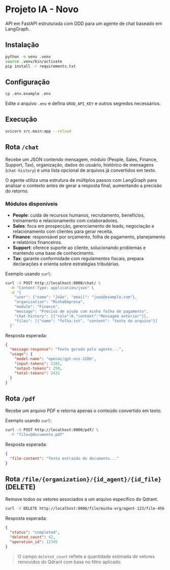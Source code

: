 # Projeto IA - Novo

API em FastAPI estruturada com DDD para um agente de chat baseado em LangGraph.

## Instalação

```bash
python -m venv .venv
source .venv/bin/activate
pip install -r requirements.txt
```

## Configuração

```bash
cp .env.example .env
```

Edite o arquivo `.env` e defina `GROQ_API_KEY` e outros segredos necessários.

## Execução

```bash
uvicorn src.main:app --reload
```

## Rota `/chat`

Recebe um JSON contendo mensagem, módulo (People, Sales, Finance, Support, Tax),
organização, dados do usuário, histórico de mensagens (`chat-history`) e uma
lista opcional de arquivos já convertidos em texto.

O agente utiliza uma estrutura de múltiplos passos com LangGraph para analisar
o contexto antes de gerar a resposta final, aumentando a precisão do retorno.

### Módulos disponíveis

- **People**: cuida de recursos humanos, recrutamento, benefícios,
  treinamento e relacionamento com colaboradores.
- **Sales**: foca em prospecção, gerenciamento de leads, negociação e
  relacionamento com clientes para gerar receita.
- **Finance**: responsável por orçamento, folha de pagamento, planejamento
  e relatórios financeiros.
- **Support**: oferece suporte ao cliente, solucionando problemas e
  mantendo uma base de conhecimento.
- **Tax**: garante conformidade com regulamentos fiscais, prepara
  declarações e orienta sobre estratégias tributárias.

Exemplo usando `curl`:

```bash
curl -X POST http://localhost:8000/chat/ \
  -H "Content-Type: application/json" \
  -d '{
    "user": {"name": "João", "email": "joao@example.com"},
    "organization": "MinhaEmpresa",
    "module": "Finance",
    "message": "Preciso de ajuda com minha folha de pagamento",
    "chat-history": [{"role":0,"content":"Mensagem anterior"}],
    "files": [{"name": "folha.txt", "content": "texto do arquivo"}]
  }'
```

Resposta esperada:

```json
{
  "message-response": "Texto gerado pelo agente...",
  "usage": {
    "model-name": "openai/gpt-oss-120b",
    "input-tokens": 2181,
    "output-tokens": 250,
    "total-tokens": 2431
  }
}
```

## Rota `/pdf`

Recebe um arquivo PDF e retorna apenas o conteúdo convertido em texto.

Exemplo usando `curl`:

```bash
curl -X POST http://localhost:8000/pdf/ \
  -F "file=@documento.pdf"
```

Resposta esperada:

```json
{
  "file-content": "Texto extraído do documento..."
}
```

## Rota `/file/{organization}/{id_agent}/{id_file}` (DELETE)

Remove todos os vetores associados a um arquivo específico do Qdrant.

```bash
curl -X DELETE http://localhost:8000/file/minha-org/agent-123/file-456
```

Resposta esperada:

```json
{
  "status": "completed",
  "deleted_count": 42,
  "operation_id": 12345
}
```

> O campo `deleted_count` reflete a quantidade estimada de vetores removidos
> do Qdrant com base no filtro aplicado.

